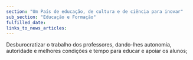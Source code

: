 ```yaml
---
section: "Um País de educação, de cultura e de ciência para inovar"
sub_section: "Educação e Formação"
fulfilled_date:
links_to_news_articles:
---
```


Desburocratizar o trabalho dos professores, dando-lhes autonomia, autoridade e melhores condições e tempo para educar e apoiar os alunos;
